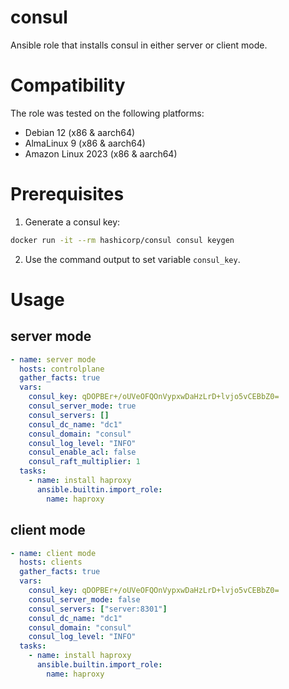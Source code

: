 # consul

Ansible role that installs consul in either server or client mode.


# Compatibility
The role was tested on the following platforms:
- Debian 12 (x86 & aarch64)
- AlmaLinux 9 (x86 & aarch64)
- Amazon Linux 2023 (x86 & aarch64)


# Prerequisites
1. Generate a consul key:
```sh
docker run -it --rm hashicorp/consul consul keygen
```
2. Use the command output to set variable `consul_key`.


# Usage

## server mode
```yaml
- name: server mode
  hosts: controlplane
  gather_facts: true
  vars:
    consul_key: qDOPBEr+/oUVeOFQOnVypxwDaHzLrD+lvjo5vCEBbZ0=
    consul_server_mode: true
    consul_servers: []
    consul_dc_name: "dc1"
    consul_domain: "consul"
    consul_log_level: "INFO"
    consul_enable_acl: false
    consul_raft_multiplier: 1
  tasks:
    - name: install haproxy
      ansible.builtin.import_role:
        name: haproxy
```

## client mode
```yaml
- name: client mode
  hosts: clients
  gather_facts: true
  vars:
    consul_key: qDOPBEr+/oUVeOFQOnVypxwDaHzLrD+lvjo5vCEBbZ0=
    consul_server_mode: false
    consul_servers: ["server:8301"]
    consul_dc_name: "dc1"
    consul_domain: "consul"
    consul_log_level: "INFO"
  tasks:
    - name: install haproxy
      ansible.builtin.import_role:
        name: haproxy
```
